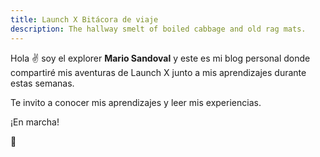 ```yaml
---
title: Launch X Bitácora de viaje
description: The hallway smelt of boiled cabbage and old rag mats.
---
```


Hola ✌️  soy el explorer **Mario Sandoval** y este es mi blog personal donde compartiré mis aventuras de Launch X junto a mis aprendizajes durante estas semanas.

Te invito a conocer mis aprendizajes y leer mis experiencias.

¡En marcha!

🚀
